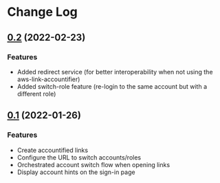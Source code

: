 # Change Log

## [0.2](https://github.com/david-04/aws-link-accountifier/tree/v0.1) (2022-02-23)

### Features

- Added redirect service (for better interoperability when not using the aws-link-accountifier)
- Added switch-role feature (re-login to the same account but with a different role)

## [0.1](https://github.com/david-04/aws-link-accountifier/tree/v0.1) (2022-01-26)

### Features

- Create accountified links
- Configure the URL to switch accounts/roles
- Orchestrated account switch flow when opening links
- Display account hints on the sign-in page

